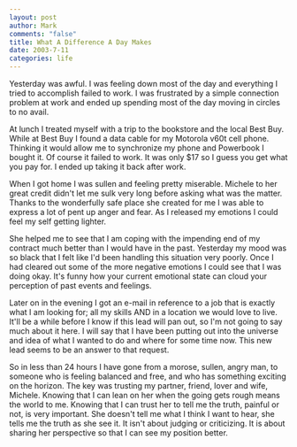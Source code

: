 ```yaml
--- 
layout: post
author: Mark
comments: "false"
title: What A Difference A Day Makes
date: 2003-7-11
categories: life
---
```

Yesterday was awful. I was feeling down most of the day and everything I tried to accomplish failed to work. I was frustrated by a simple connection problem at work and ended up spending most of the day moving in circles to no avail.

At lunch I treated myself with a trip to the bookstore and the local Best Buy. While at Best Buy I found a data cable for my Motorola v60t cell phone. Thinking it would allow me to synchronize my phone and Powerbook I bought it. Of course it failed to work. It was only $17 so I guess you get what you pay for. I ended up taking it back after work.

When I got home I was sullen and feeling pretty miserable. Michele to her great credit didn't let me sulk very long before asking what was the matter. Thanks to  the wonderfully safe place she created for me I was able to express a lot of pent up anger and fear.  As I released my emotions I could feel my self getting lighter.

She helped me to see that I am coping with the impending end of my contract much better than I would have in the past. Yesterday my mood was so black that I felt like I'd been handling this situation very poorly. Once I had cleared out some of the more negative emotions I could see that I was doing okay. It's funny how your current emotional state can cloud your perception of past events and feelings.

Later on in the evening I got an e-mail in reference to a job that is exactly what I am looking for; all my skills AND in a location we would love to live. It'll be a while before I know if this lead will pan out, so I'm not going to say much about it here. I will say that I have been putting out into the universe and idea of what I wanted to do and where for some time now. This new lead seems to be an answer to that request.

So in less than 24 hours I have gone from a morose, sullen, angry man, to someone who is feeling balanced and free, and who has something exciting on the horizon. The key was trusting my partner, friend, lover and wife, Michele. Knowing that I can lean on her when the going gets rough means the world to me. Knowing that I can trust her to tell me the truth, painful or not, is very important. She doesn't tell me what I think I want to hear, she tells me the truth as she see it. It isn't about judging or criticizing. It is about sharing her perspective so that I can see my position better.
